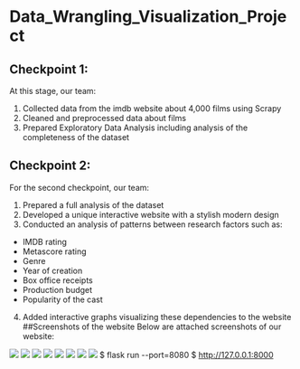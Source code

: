 # Data_Wrangling_Visualization_Project
## Checkpoint 1:
At this stage, our team:
1. Collected data from the imdb website about 4,000 films using Scrapy
2. Cleaned and preprocessed data about films
3. Prepared Exploratory Data Analysis including analysis of the completeness of the dataset

## Checkpoint 2:
For the second checkpoint, our team:
1. Prepared a full analysis of the dataset
2. Developed a unique interactive website with a stylish modern design
3. Conducted an analysis of patterns between research factors such as:
- IMDB rating
- Metascore rating
- Genre
- Year of creation
- Box office receipts
- Production budget
- Popularity of the cast
4. Added interactive graphs visualizing these dependencies to the website
##Screenshots of the website
Below are attached screenshots of our website:

![ ](img/scr1.png)
![ ](img/scr2.png)
![ ](img/scr3.png)
![ ](img/scr4.png)
![ ](img/scr5.png)
![ ](img/scr6.png)
![ ](img/scr7.png)
![ ](img/scr8.png)
$ flask run --port=8080
$ http://127.0.0.1:8000

